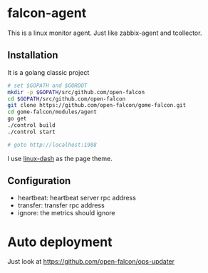 falcon-agent
===

This is a linux monitor agent. Just like zabbix-agent and tcollector.


## Installation

It is a golang classic project

```bash
# set $GOPATH and $GOROOT
mkdir -p $GOPATH/src/github.com/open-falcon
cd $GOPATH/src/github.com/open-falcon
git clone https://github.com/open-falcon/gome-falcon.git
cd gome-falcon/modules/agent
go get
./control build
./control start

# goto http://localhost:1988
```

I use [linux-dash](https://github.com/afaqurk/linux-dash) as the page theme.

## Configuration

- heartbeat: heartbeat server rpc address
- transfer: transfer rpc address
- ignore: the metrics should ignore

# Auto deployment

Just look at https://github.com/open-falcon/ops-updater

